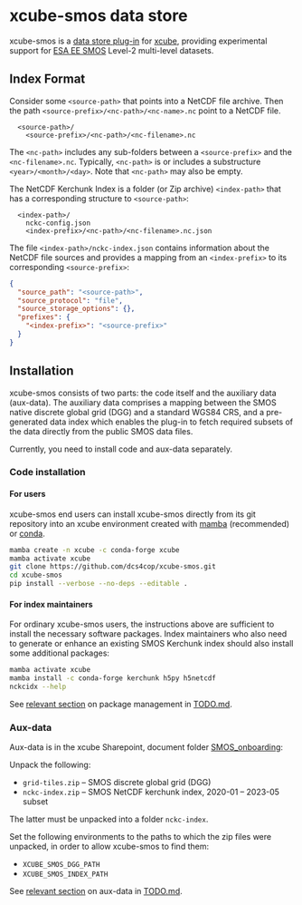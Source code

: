 # xcube-smos data store

xcube-smos is a
[data store plug-in](https://xcube.readthedocs.io/en/latest/api.html#data-store-framework)
for [xcube](https://xcube.readthedocs.io/), providing experimental support for
[ESA EE SMOS](https://www.esa.int/Applications/Observing_the_Earth/FutureEO/SMOS)
Level-2 multi-level datasets.

## Index Format

Consider some `<source-path>` that points into a NetCDF file archive.
Then the path `<source-prefix>/<nc-path>/<nc-name>.nc` point to a
NetCDF file.

```
  <source-path>/
    <source-prefix>/<nc-path>/<nc-filename>.nc
```

The `<nc-path>` includes any sub-folders between a `<source-prefix>` and 
the `<nc-filename>.nc`. Typically, `<nc-path>` is or includes a 
substructure `<year>/<month>/<day>`. Note that `<nc-path>` may also
be empty.

The NetCDF Kerchunk Index is a folder (or Zip archive) `<index-path>`
that has a corresponding structure to `<source-path>`: 

```
  <index-path>/
    nckc-config.json
    <index-prefix>/<nc-path>/<nc-filename>.nc.json
```

The file `<index-path>/nckc-index.json` contains information 
about the NetCDF file sources and provides a mapping from an
`<index-prefix>` to its corresponding `<source-prefix>`:

```json
{
  "source_path": "<source-path>",
  "source_protocol": "file",
  "source_storage_options": {},
  "prefixes": {
    "<index-prefix>": "<source-prefix>"
  } 
}
```


## Installation

xcube-smos consists of two parts: the code itself and the auxiliary data
(aux-data). The auxiliary data comprises a mapping between the SMOS native
discrete global grid (DGG) and a standard WGS84 CRS, and a pre-generated
data index which enables the plug-in to fetch required subsets of the data
directly from the public SMOS data files.

Currently, you need to install code and aux-data separately.

### Code installation

#### For users

xcube-smos end users can install xcube-smos directly from its git repository
into an xcube environment created with
[mamba](https://mamba.readthedocs.io/en/latest/installation.html)
(recommended) or
[conda](https://docs.conda.io/en/latest/miniconda.html).

```bash
mamba create -n xcube -c conda-forge xcube
mamba activate xcube
git clone https://github.com/dcs4cop/xcube-smos.git
cd xcube-smos
pip install --verbose --no-deps --editable .
```

#### For index maintainers

For ordinary xcube-smos users, the instructions above are sufficient to
install the necessary software packages. Index maintainers who also need to
generate or enhance an existing SMOS Kerchunk index should also install
some additional packages:

```bash
mamba activate xcube
mamba install -c conda-forge kerchunk h5py h5netcdf
nckcidx --help
```

See [relevant section](./TODO.md#setup-project--product) on package management
in [TODO.md](./TODO.md).

### Aux-data

Aux-data is in the xcube Sharepoint, document folder 
[SMOS_onboarding](https://brockmannconsult.sharepoint.com/:f:/s/xcube/Etp9hOpeXupFt5CWiBnGA1wB3BJ7li1d8F-hDvdMGiKeXA?e=NnxuLx):

Unpack the following:

* `grid-tiles.zip` – SMOS discrete global grid (DGG)
* `nckc-index.zip` – SMOS NetCDF kerchunk index, 2020-01 – 2023-05 subset
 
The latter must be unpacked into a folder `nckc-index`.

Set the following environments to the paths to which the zip files were
unpacked, in order to allow xcube-smos to find them:

* `XCUBE_SMOS_DGG_PATH`
* `XCUBE_SMOS_INDEX_PATH`

See [relevant section](./TODO.md#provide-aux-data) on aux-data in
[TODO.md](./TODO.md).
